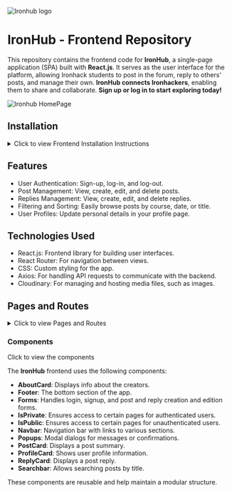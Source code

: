 ![Ironhub logo](https://github.com/user-attachments/assets/b27d8d39-3f79-4c7d-9fae-32a4f89bebab)

# IronHub - Frontend Repository

This repository contains the frontend code for **IronHub**, a single-page application (SPA) built with **React.js**. It serves as the user interface for the platform, allowing Ironhack students to post in the forum, reply to others' posts, and manage their own. **IronHub connects Ironhackers**, enabling them to share and collaborate. **Sign up or log in to start exploring today!**  


![Ironhub HomePage](https://github.com/user-attachments/assets/e330ac2f-8a8f-45d5-99dd-549c478ab72b)  

## Installation
<details>
  <summary>Click to view Frontend Installation Instructions</summary>

  To install and run the **IronHub** frontend web app locally, follow these steps:

  1) Clone the Frontend Repository:
     ``bash
     git clone *frontend-repository-url*

  3) Navigate to the Project Directory:
     cd <frontend-directory>
  
  5) Install the required dependencies:
     npm install react react-router-dom axios cloudinary
  
      Required Dependencies:
         - react - Frontend library for building user interfaces.
         - react-router-dom - For handling navigation between pages.
         - axios - To make HTTP requests to the backend.
         - cloudinary - For image storage and retrieval

  4) Run the development server:
     npm run dev
     
</details>

## Features
- User Authentication: Sign-up, log-in, and log-out.
- Post Management: View, create, edit, and delete posts.
- Replies Management: View, create, edit, and delete replies.
- Filtering and Sorting: Easily browse posts by course, date, or title.
- User Profiles: Update personal details in your profile page.
  
## Technologies Used
- React.js: Frontend library for building user interfaces.
- React Router: For navigation between views.
- CSS: Custom styling for the app.
- Axios: For handling API requests to communicate with the backend.
- Cloudinary: For managing and hosting media files, such as images.

## Pages and Routes
<details>
  <summary>Click to view Pages and Routes</summary>
  1. **Homepage**  
     - **Path:** `/`  
     - **Description:** Displays a brief introduction to IronHub. Includes navigation to the "About" page and buttons for login/sign-up actions.  

  2. **About**  
     - **Path:** `/about`  
     - **Description:** Contains information about the platform and its creators. Provides links to sign-up and log-in pages.  

  3. **Sign-Up**  
     - **Path:** `/auth/signup`  
     - **Description:** A public page with a form to create an account.  

  4. **Log-In**  
     - **Path:** `/auth/login`  
     - **Description:** A public page where users can log in to the platform.  

  5. **Posts**  
     - **Path:** `/posts/`  
     - **Description:** Displays all posts with options to filter, sort, and search. Utilizes the **PostCard** component for each post.  

  6. **Create Post**  
     - **Path:** `/newpost`  
     - **Description:** A private page where users can create a new post.  

  7. **Post Details**  
     - **Path:** `/posts/:_id`  
     - **Description:** Displays the full details of a single post, including options for the owner to edit or delete the post. Below, the user can see replies to the post and can reply to them as well. The     owners of the replies can edit them too.
       
  8. **Profile**  
     - **Path:** `/:userId`  
     - **Description:** Shows the user's profile information and allows updates.  

  9. **Error Page**  
     - **Path:** `*`  
     - **Description:** Displays an error page for any undefined routes.  
</details>

### Components
<detail>
  <summary>Click to view the components</summary>
  
   The **IronHub** frontend uses the following components:

  - **AboutCard**: Displays info about the creators.
  - **Footer**: The bottom section of the app.
  - **Forms**: Handles login, signup, and post and reply creation and edition forms.
  - **IsPrivate**: Ensures access to certain pages for authenticated users.
  - **IsPublic**: Ensures access to certain pages for unauthenticated users.
  - **Navbar**: Navigation bar with links to various sections.
  - **Popups**: Modal dialogs for messages or confirmations.
  - **PostCard**: Displays a post summary.
  - **ProfileCard**: Shows user profile information.
  - **ReplyCard**: Displays a post reply.
  - **Searchbar**: Allows searching posts by title.

  These components are reusable and help maintain a modular structure.
</detail>



